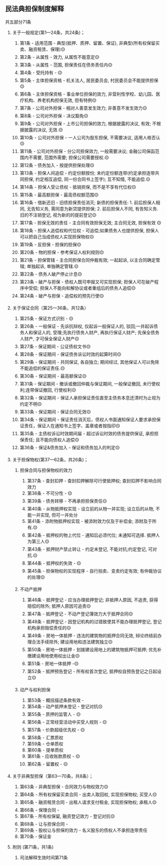 ## 民法典担保制度解释
共五部分71条

1. 关于一般规定(第1—24条，共24条)；

    1. 第1条 - 适用范围 - 典型(抵押、质押、留置、保证), 非典型(所有权保留买卖、融资租赁、保理)🟡
    2. 第2条 - 从属性 - 效力, 从属性不能意定🟡
    3. 第3条 - 从属性 - 范围, 担保责任在债务责任内🟡
    4. 第4条 - 受托持有 - 🟡
    5. 第5条 - 主体担保资格 - 机关法人, 居民委员会, 村民委员会不能提供担保🟡
    6. 第6条 - 主体担保资格 - 事业单位担保的效力, 非营利性学校、幼儿园、医疗机构、养老机构担保无效, 但有特例🟡
    7. 第7条 - 公司对外担保 - 相对人善意发生效力; 非善意不发生效力🟡
    8. 第8条 - 公司对外担保 - 决议豁免🟡
    9.  第9条 - 公司对外担保 - 上市公司担保的效力, 根据披露的决议, 有效; 不根据披露的决议, 无效.🟡
    10. 第10条 - 公司对外担保 - 一人公司为股东担保, 不需要决议, 适用人格否认🟡
    11. 第11条 - 公司对外担保 - 分公司担保效力, 一般需要决议; 金融公司保函范围内不需要, 范围外需要; 担保公司需要授权.🟡
    12. 第12条 - 债务加入 - 按提供担保处理🟡
    13. 第13条 - 担保人间追偿 - 约定份额按份; 未约定份额连带(约定承担连带共同担保, 约定相互追偿, 同一份合同书上签字); 互不知情, 不能追偿.🟡
    14. 第14条 - 担保人受让债权 - 抵销担保, 而不是不享有代位权🟡
    15. 第15条 - 最高额担保 - 最高债权额范围🟡
    16. 第16条 - 借新还旧 - 旧债担保责任消灭; 新债的担保责任: 1. 前后担保人相同, 无告知义务, 需同意为新贷提供担保; 2. 前后担保人不同, 有告知义务. 旧的不注销登记, 视为新的的提前登记🟡
    17. 第17条 - 担保无效的责任 - 主合同有效担保无效; 主合同无效, 担保有效 🟡
    18. 第18条 - 担保人追偿权和代位权 - 可追偿;如果债务人也提供担保, 担保人可以把自己当成债权人实现担保物权🟡
    19. 第19条 - 反担保 - 担保的担保🟡
    20. 第20条 - 物的担保 - 参考保证人权利规则🟡
    21. 第21条 - 担保管辖 - 主合同担保合同仲裁有效; 一起起诉, 以主合同确定管辖; 单独起诉, 单独确定管辖.🟡
    22. 第22条 - 债务人破产停止计息🟡
    23. 第23条 - 破产与担保 - 债权人既可申报又可实现担保; 担保人可在破产程序中受偿; 担保人不能向和解协议或者重组后的债务人追偿🟡
    24. 第24条 - 破产与担保 - 追偿权的预先行使🟡

2. 关于保证合同（第25一36条，共12条）

    1. 第25条 - 保证方式识别 - 🟡
    2. 第26条 - 一般保证 - 先诉抗辩权, 仅起诉一般保证人的, 驳回;一并起诉债务人和保证人的, 受理;先执行债务人财产, 再执行保证人财产; 先保全债务人财产, 才可保全保证人财产🟡
    3. 第27条 - 保证期间 - 公证债权文书🟡
    4. 第28条 - 保证期间 - 保证债务诉讼时效的起算时间🟡
    5. 第29条 - 保证期间 - 共同保证, 各自独立; 期间经过, 其他保证人可以免除不能追偿的保证责任.🟡
    6. 第30条 - 保证期间 - 最高额保证🟡
    7. 第31条 - 保证期间 - 撤诉或撤回仲裁与保证期间, 一般保证撤回, 未行使权利;连带保证撤回, 行使权利🟡
    8. 第32条 - 保证期间 - 保证人承担保证责任直至主债务本息还清时为止视为约定不明🟡
    9. 第33条 - 保证期间 - 保证合同无效🟡
    10. 第34条 - 保证期间 - 保证责任消灭后，债权人书面通知保证人要求承担保证责任，保证人在通知书上签字、盖章或者按指印🟡
    11. 第35条 - 主债权诉讼时效期间届 - 超过诉讼时效的债务提供保证, 承担担保责任; 且不能向债权人追偿🟡
    12. 第36条 - 保证&债务加入 - 保证和债务加入的判定🟡

3. 关于担保物权(第37—62条，共26条)；

    1. 担保合同与担保物权的效力

        1. 第37条 - 查封扣押 - 查封扣押解除可行使抵押权; 查封扣押不影响合同效力
        2. 第38条 - 不可分性 - 🟡
        3. 第39条 - 债务转移 - 不再承担担保责任🟡
        4. 第40条 - 从物抵押权实现 - 设立前的从物一并实现; 设立后的从物, 不能一并实现, 但可一并处分
        5.  第41条 - 添附物抵押权实现 - 被添附效力仅及于补偿金; 添附及于所有.🟡
        6.  第42条 - 抵押权的物上代位 - 通知后必须代位; 未通知可选择. 抵押人为第三人🟡
        7.  第43条 - 抵押财产禁止转让 - 约定未登记, 不能对抗;约定登记, 可对抗.🟡
        8.  第44条 - 抵押权的失效 - 🟡
        9.  第45条 - 担保物权的实现程序 - 自行拍卖、变卖约定有效; 有仲裁协议的处理🟡
    
    2. 不动产抵押

        1.  第46条 - 抵押登记 - 应当办理抵押登记; 非抵押人原因, 不追责, 获得赔偿的除外; 抵押人原因可追责🟡
        2.  第47条 - 抵押登记 - 不动产登记簿效力大于抵押合同🟡
        3.  第48条 - 抵押登记 - 因登记机构的过错致使其不能办理抵押登记, 登记机构承担赔偿责任的🟡
        4.  第49条 - 房地一体抵押 - 违法的建筑物的抵押合同无效, 辩论终结前办理合法手续除外; 建设用地和违法建筑独立🟡
        5.  第50条 - 房地一体抵押 - 划拨建设用地上的建筑物抵押可抵押; 优先补缴建设用地使用权出让金🟡
        6.  第51条 - 房地一体抵押 -🟡
        7.  第52条 - 抵押预告登记 - 所有权首次登记, 抵押权自预告登记之日起设立🟡
    
    3. 动产与权利担保

        1.  第53条 - 概括描述条款有效 - 
        2.  第54条 - 动产抵押未登记 - 登记对抗🟡
        3.  第55条 - 质押的监管人 - 🟡
        4.  第56条 - 正常经营活动中买受人规则 - 🟡
        5.  第57条 - 价款超级优先权 - 🟡
        6.  第58条 - 汇票质权
        7.  第59条 - 仓单质权
        8.  第60条 - 提单质权
        9.  第61条 - 应收账款质权 - 🟡
        10. 第62条 - 留置权 - 🟡

4. 关于非典型担保（第63—70条，共8条）；

    1. 第63条 - 非典型担保 - 合同效力与物权效力🟡
    2. 第64条 - 所有权保留买卖合同 -  出卖人取回权, 实现担保物权; 买受人🟡
    3. 第65条 - 融资租赁合同 - 出租人请求支付租金, 实现担保物权; 承租人🟡
    4. 第66条 - 保理合同 - 
    5. 第67条 - 所有权保留, 融资登记效力 - 登记对抗🟡
    6. 第68条 - 让与担保合同 - 
    7. 第69条 - 股权让与担保的效力 - 名义股东的债权人不承担连带责任
    8. 第70条 - 保证金

5. 附则 (第71条，共1条)

    1. 司法解释生效时间第71条




